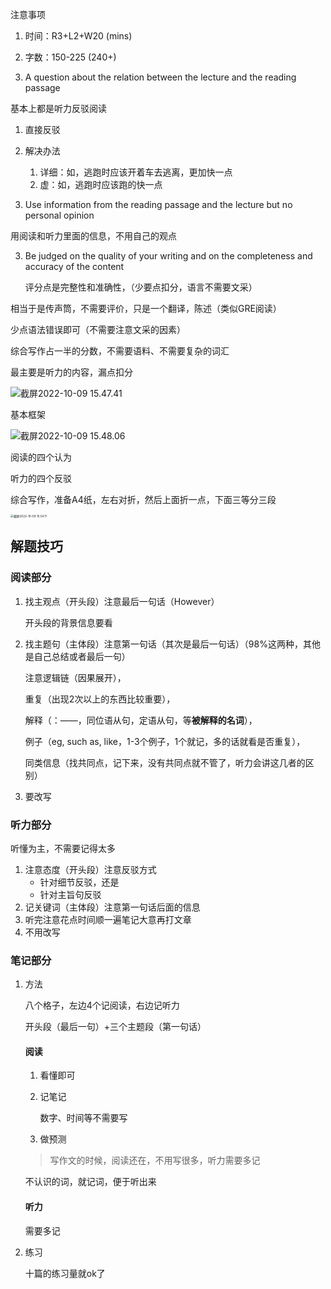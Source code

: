 注意事项

1. 时间：R3+L2+W20 (mins)
2. 字数：150-225 (240+)



1. A question about the relation between the lecture and the reading passage
  
  基本上都是听力反驳阅读
  
  1. 直接反驳
  2. 解决办法
     1. 详细：如，逃跑时应该开着车去逃离，更加快一点
     2. 虚：如，逃跑时应该跑的快一点
  
2. Use information from the reading passage and the lecture but no personal opinion
  
  用阅读和听力里面的信息，不用自己的观点
  
3. Be judged on the quality of your writing and on the completeness and accuracy of the content

   评分点是完整性和准确性，（少要点扣分，语言不需要文采）



相当于是传声筒，不需要评价，只是一个翻译，陈述（类似GRE阅读）

少点语法错误即可（不需要注意文采的因素）

综合写作占一半的分数，不需要语料、不需要复杂的词汇

最主要是听力的内容，漏点扣分



![截屏2022-10-09 15.47.41](https://xingqiu-tuchuang-1256524210.cos.ap-shanghai.myqcloud.com/3978/%E6%88%AA%E5%B1%8F2022-10-09%2015.47.41.png)



基本框架

![截屏2022-10-09 15.48.06](https://xingqiu-tuchuang-1256524210.cos.ap-shanghai.myqcloud.com/3978/%E6%88%AA%E5%B1%8F2022-10-09%2015.48.06.png)

阅读的四个认为

听力的四个反驳



综合写作，准备A4纸，左右对折，然后上面折一点，下面三等分三段

<img src="https://xingqiu-tuchuang-1256524210.cos.ap-shanghai.myqcloud.com/3978/%E6%88%AA%E5%B1%8F2022-10-09%2015.54.11.png" alt="截屏2022-10-09 15.54.11" style="zoom:33%;" />



## 解题技巧

### 阅读部分

1. 找主观点（开头段）注意最后一句话（However）

   开头段的背景信息要看

2. 找主题句（主体段）注意第一句话（其次是最后一句话）（98%这两种，其他是自己总结或者最后一句）

   注意逻辑链（因果展开），

   重复（出现2次以上的东西比较重要），

   解释（：——，同位语从句，定语从句，等**被解释的名词**），

   例子（eg, such as, like，1-3个例子，1个就记，多的话就看是否重复），

   同类信息（找共同点，记下来，没有共同点就不管了，听力会讲这几者的区别）

3. 要改写



### 听力部分

听懂为主，不需要记得太多

1. 注意态度（开头段）注意反驳方式
   - 针对细节反驳，还是
   - 针对主旨句反驳
2. 记关键词（主体段）注意第一句话后面的信息
3. 听完注意花点时间顺一遍笔记大意再打文章
4. 不用改写



### 笔记部分

1. 方法

   八个格子，左边4个记阅读，右边记听力

   开头段（最后一句）+三个主题段（第一句话）

   #### 阅读

   1. 看懂即可

   2. 记笔记

      数字、时间等不需要写

   3. 做预测

   > 写作文的时候，阅读还在，不用写很多，听力需要多记

   不认识的词，就记词，便于听出来

   #### 听力

   需要多记

2. 练习

   十篇的练习量就ok了



